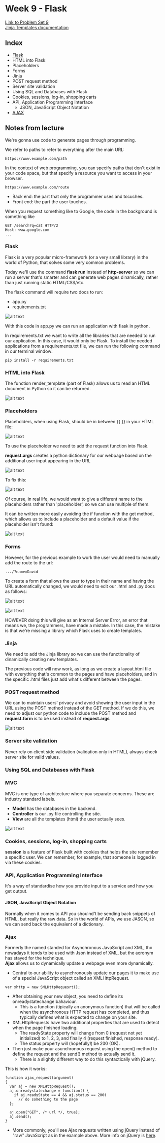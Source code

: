 # Week 9 - Flask

[Link to Problem Set 9](https://cs50.harvard.edu/x/2025/psets/9/) \
[Jinja Templates documentation](https://jinja.palletsprojects.com/en/stable/templates/)

## Index
- [Flask](https://cs50.harvard.edu/x/2025/shorts/flask/)
- HTML into Flask
- Placeholders
- Forms
- Jinja
- POST request method
- Server site validation
- Using SQL and Databases with Flask
- Cookies, sessions, log-in, shopping carts
- API, Application Programming Interface
  - JSON, JavaScript Object Notation
- [AJAX](https://cs50.harvard.edu/x/2025/shorts/ajax/)

## Notes from lecture
We're gonna use code to generate pages through programming. 

We refer to paths to refer to everything after the main URL:

````
https://www.example.com/path
````

In the context of web programming, you can specify paths that don't exist in your code space, but that specify a resource you want to access in your browser.
````
https://www.example.com/route
````
- Back end: the part that only the programmer uses and tocuches.
- Front end: the part the user touches.

When you request something like to Google, the code in the background is something like
````
GET /search?q=cat HTTP/2
Host: www.google.com
...
````

### Flask
Flask is a very popular micro-framework (or a very small library) in the world of Python, that solves some very common problems.

Today we'll use the command **flask run** instead of **http-server** so we can run a server that's smarter and can generate web pages dinamically, rather than just running static HTML/CSS/etc.

The flask command will require two docs to run:
- app.py
- requirements.txt

![alt text](images/running_flask_example_1.png "example 1")

With this code in app.py we can run an application with flask in python.

In requirements.txt we want to write all the libraries that are needed to run our application. In this case, it would only be Flask. To install the needed applications from a requirements.txt file, we can run the following command in our terminal window:
````
pip install -r requirements.txt
````

### HTML into Flask

The function render_template (part of Flask) allows us to read an HTML document in Python so it can be returned.

![alt text](images/render_template.png "render_template")

### Placeholders

Placeholders, when using Flask, should be in between {{ }} in your HTML file:

![alt text](images/placeholder.png "placeholder")

To use the placeholder we need to add the request function into Flask.

**request.args** creates a python dictionary for our webpage based on the additional user input appearing in the URL

![alt text](images/placeholderflask.png "placeholderflask")

To fix this:

![alt text](images/placeholderflask2.png "placeholderflask2")

Of course, in real life, we would want to give a different name to the placeholders rather than 'placeholder', so we can use multiple of them.

It can be written more easily avoiding the if function with the get method, which allows us to include a placeholder and a default value if the placeholder isn't found:

![alt text](images/placeholderflask3.png "placeholderflask3")

### Forms

However, for the previous example to work the user would need to manually add the route to the url:
````
.../?name=David
````

To create a form that allows the user to type in their name and having the URL automatically changed, we would need to edit our .html and .py docs as follows:

![alt text](images/newpy.png "newpy")

![alt text](images/newhtml.png "newhtml")

HOWEVER doing this will give as an Internal Server Error, an error that means we, the programmers, have made a mistake. In this case, the mistake is that we're missing a library which Flask uses to create templates.

### Jinja

We need to add the Jinja library so we can use the functionality of dinamically creating new templates.

The previous code will now work, as long as we create a layout.html file with everything that's common to the pages and have placeholders, and in the specific .html files just add what's different between the pages.

### POST request method
We can to maintain users' privacy and avoid showing the user input in the URL using the POST method instead of the GET method. If we do this, we need to adjust our python code to include the POST method and \
**request.form** is to be used instead of **request.args**

![alt text](images/request_form.png "request.form")

### Server site validation
Never rely on client side validation (validation only in HTML), always check server site for valid values. 

### Using SQL and Databases with Flask

### MVC
MVC is one type of architecture where you separate concerns. These are industry standard labels.
- **Model** has the databases in the backend.
- **Controller** is our .py file controlling the site.
- **View** are all the templates (html) the user actually sees.

![alt text](images/MVC.png "MVC")

### Cookies, sessions, log-in, shopping carts
**session** is a feature of Flask built with cookies that helps the site remember a specific user. We can remember, for example, that someone is logged in via these cookies.

### API, Application Programming Interface
It's a way of standardise how you provide input to a service and how you get output.

#### JSON, JavaScript Object Notation
Normally when it comes to API you shoulnd't be sending back snippets of HTML, but really the raw data. So in the world of APIs, we use JASON, so we can send back the equivalent of a dictionary.

### Ajax
Formerly the named standed for Asynchronous JavaScript and XML, tho nowadays it tends to be used with Json instead of XML, but the acronym has stayed for the technique. \
**Ajax** allows us to dynamically update a webpage even more dynamically.

- Central to our ability to asynchronously update our pages it to make use of a special JavaScript object called an XMLHttpRequest.
````
var xhttp = new SMLHttpRequesrt();
````
- After obtaining your new object, you need to define its onreadystatechange bahaviour.
  - This is a function (tipically an anonymous function) that will be called when the asynchronous HTTP request has completed, and thus typically defines what is expected to change on your site.
- XMLHttpRequests have two additional properties that are used to detect when the page finished loading.
  - The readyState property will change from 0 (request not yet initialized) to 1, 2, 3, and finally 4 (request finished, response ready).
  - The status property will (hopefully!) be 200 (OK).
- Then just make your asunchronous request using the open() method to define the request and the send() method to actually send it.
  - There is a slightly different way to do this syntactically with jQuery.
 
This is how it works:
````
function ajax_request(argument)
{
  var aj = new XMLHttpRequest();
  aj.onreadystatechange = function() {
    if aj.readyState == 4 && aj.status == 200)
      // do something to the page
  };

  aj.open("GET", /* url */, true);
  aj.send();
}
````

- More commonly, you'll see Ajax requests written using jQuery instead of "raw" JavaScript as in the example above. More info on jQuery is [here](http://api.jquery.com/jquery.ajax/).
